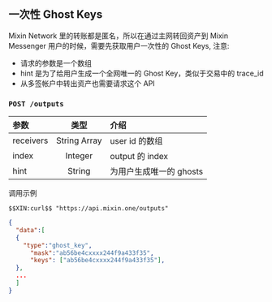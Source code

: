 ## 一次性 Ghost Keys

Mixin Network 里的转账都是匿名，所以在通过主网转回资产到 Mixin Messenger 用户的时候，需要先获取用户一次性的 Ghost Keys, 注意:

- 请求的参数是一个数组
- hint 是为了给用户生成一个全网唯一的 Ghost Key，类似于交易中的 trace_id
- 从多签帐户中转出资产也需要请求这个 API

### `POST /outputs` 

| 参数 | 类型 | 介绍 |
| :----- | :----: | :---- |
| receivers | String Array | user id 的数组 |
| index | Integer | output 的 index |
| hint | String | 为用户生成唯一的 ghosts |

调用示例

```
$$XIN:curl$$ "https://api.mixin.one/outputs"
```

```json
{  
  "data":[
  {  
    "type":"ghost_key",
      "mask":"ab56be4cxxxx244f9a433f35",
      "keys": ["ab56be4cxxxx244f9a433f35"],
  },
  ...
  ]
}
```
